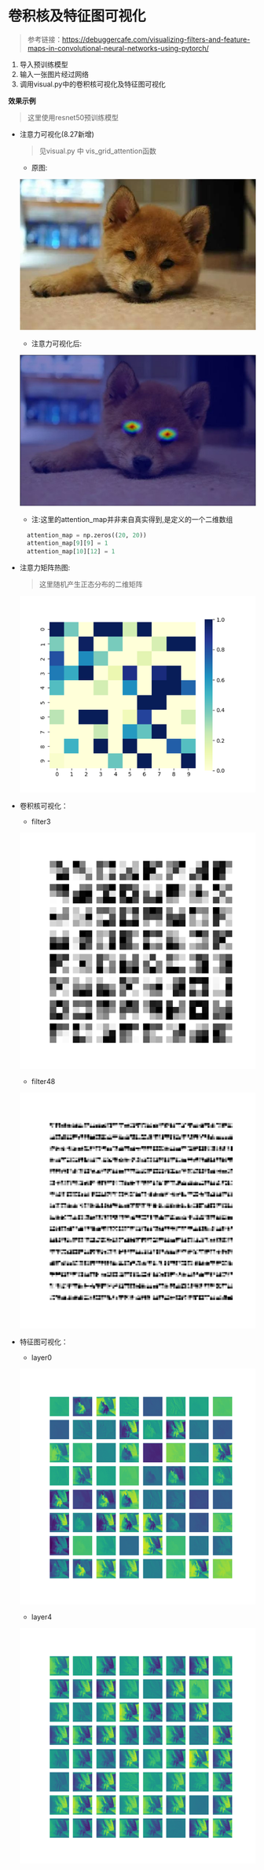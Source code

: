 # 卷积核及特征图可视化
> 参考链接：https://debuggercafe.com/visualizing-filters-and-feature-maps-in-convolutional-neural-networks-using-pytorch/
1. 导入预训练模型
2. 输入一张图片经过网络
3. 调用visual.py中的卷积核可视化及特征图可视化

**效果示例**
> 这里使用resnet50预训练模型

- 注意力可视化(8.27新增)
  
  > 见visual.py 中 vis_grid_attention函数
  - 原图:
  
  ![](imgs_in/dog_1.jpg)
  - 注意力可视化后:
  
  ![](imgs_out/dog_1_with_attention.jpg)
  - 注:这里的attention_map并非来自真实得到,是定义的一个二维数组
  ```python
    attention_map = np.zeros((20, 20))
    attention_map[9][9] = 1
    attention_map[10][12] = 1
  ```
- 注意力矩阵热图:
   > 这里随机产生正态分布的二维矩阵
  
  ![](imgs_out/attention_matrix_0.png)
- 卷积核可视化：
    
  - filter3
  
  ![](imgs_out/filter_3.png)
  - filter48
  
  ![](imgs_out/filter_48.png)
  
- 特征图可视化：

  - layer0

  ![](imgs_out/layer_0.png)
  - layer4

  ![](imgs_out/layer_4.png)
  